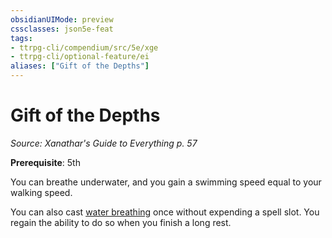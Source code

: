 ```yaml
---
obsidianUIMode: preview
cssclasses: json5e-feat
tags:
- ttrpg-cli/compendium/src/5e/xge
- ttrpg-cli/optional-feature/ei
aliases: ["Gift of the Depths"]
---
```

# Gift of the Depths
*Source: Xanathar's Guide to Everything p. 57*  

**Prerequisite**: 5th

You can breathe underwater, and you gain a swimming speed equal to your walking speed.

You can also cast [water breathing](3-Mechanics/CLI/spells/water-breathing.md) once without expending a spell slot. You regain the ability to do so when you finish a long rest.